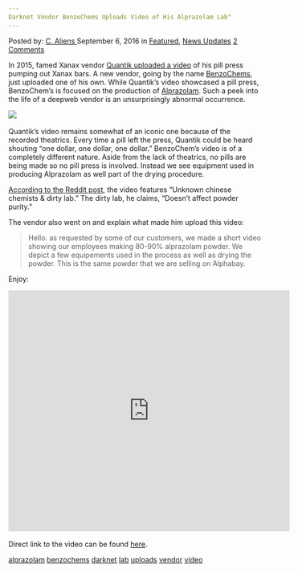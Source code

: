 ```yaml
---
Darknet Vendor BenzoChems Uploads Video of His Alprazolam Lab"
---
```

<article class="post-listing post-15355 post type-post status-publish format-standard has-post-thumbnail hentry  tag-alprazolam tag-benzochems tag-lab tag-uploads tag-vendor tag-video">
    <div class="post-inner">
        <span>Posted by: <a href="https://www.deepdotweb.com/author/caliens/" title="">C. Aliens </a></span>
    <span>September 6, 2016</span>
    <span>in <a href="https://www.deepdotweb.com/category/deepdot-news/" rel="category tag">Featured</a>, <a href="https://www.deepdotweb.com/category/news-updates/" rel="category tag">News Updates</a></span>
    <span><a href="https://www.deepdotweb.com/2016/09/06/darknet-vendor-benzochems-uploads-video-alprazolam-lab/#comments">2 Comments</a></span>
    </p>
    <div class="clear"></div>
    <div class="entry">
    <p>In 2015, famed Xanax vendor <a href="https://www.deepdotweb.com/2015/06/18/watch-pills-being-pressed-to-be-sold-on-the-dark-web/">Quantik uploaded a video</a> of his pill press pumping out Xanax bars. A new vendor, going by the name <a href="https://www.reddit.com/r/TheXanaxCartel/comments/512952/now_selling_alprazolam_powder_from_china_24gram/">BenzoChems</a>, just uploaded one of his own. While Quantik’s video showcased a pill press, BenzoChem’s is focused on the production of <a href="https://www.deepdotweb.com/2016/06/13/mothers-little-helper/">Alprazolam</a>. Such a peek into the life of a deepweb vendor is an unsurprisingly abnormal occurrence.</p>
    <p><img class="wp-image-15357 aligncenter" src="/imgs/2016/09/word-image-8.png" srcset="/imgs/2016/09/word-image-8.png 615w, /imgs/2016/09/word-image-8-300x176.png 300w" sizes="(max-width: 615px) 100vw, 615px" /></p>
    <p>Quantik’s video remains somewhat of an iconic one because of the recorded theatrics. Every time a pill left the press, Quantik could be heard shouting “one dollar, one dollar, one dollar.” BenzoChem’s video is of a completely different nature. Aside from the lack of theatrics, no pills are being made so no pill press is involved. Instead we see equipment used in producing Alprazolam as well part of the drying procedure.</p>
    <p><a href="https://www.reddit.com/r/DarkNetMarkets/comments/51b30y/video_our_factory_making_alprazolam_powder/">According to </a><a href="https://www.reddit.com/r/DarkNetMarkets/comments/51b30y/video_our_factory_making_alprazolam_powder/">the</a><a href="https://www.reddit.com/r/DarkNetMarkets/comments/51b30y/video_our_factory_making_alprazolam_powder/"> Reddit post</a>, the video features “Unknown chinese chemists &amp; dirty lab.” The dirty lab, he claims, “Doesn’t affect powder purity.”</p>
    <p>The vendor also went on and explain what made him upload this video:</p>
    <blockquote><p>Hello. as requested by some of our customers, we made a short video showing our employees making 80-90% alprazolam powder. We depict a few equipements used in the process as well as drying the powder. This is the same powder that we are selling on Alphabay.</p></blockquote>
    <p>Enjoy:</p>
    <p><iframe width="560" height="480" src="https://vid.me/e/l2he?stats=1" frameborder="0" allowfullscreen="allowfullscreen" webkitallowfullscreen="webkitallowfullscreen" mozallowfullscreen="mozallowfullscreen" scrolling="no"></iframe></p>
    <p>Direct link to the video can be found <a href="https://vid.me/l2he">here</a>.</p>
    </div>
    <a href="https://www.deepdotweb.com/tag/alprazolam/" rel="tag">alprazolam</a> <a href="https://www.deepdotweb.com/tag/benzochems/" rel="tag">benzochems</a> <a href="https://www.deepdotweb.com/tag/darknet/" rel="tag">darknet</a> <a href="https://www.deepdotweb.com/tag/lab/" rel="tag">lab</a> <a href="https://www.deepdotweb.com/tag/uploads/" rel="tag">uploads</a> <a href="https://www.deepdotweb.com/tag/vendor/" rel="tag">vendor</a> <a href="https://www.deepdotweb.com/tag/video/" rel="tag">video</a></span> <span style="display:none" class="updated">2016-09-06</span>
    <div style="display:none" class="vcard author" itemprop="author" itemscope itemtype="http://schema.org/Person"><strong class="fn" itemprop="name"><a href="https://www.deepdotweb.com/author/caliens/" title="Posts by C. Aliens" rel="author">C. Aliens</a></strong></div>
    
